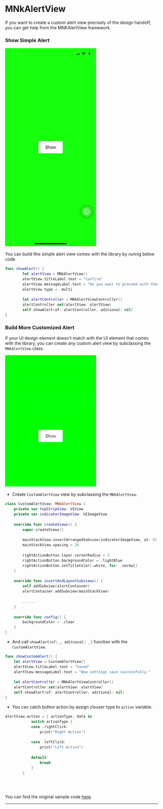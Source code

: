 # MNkAlertView
If you want to create a custom alert view precisely of the design handoff, you can get help from the MNKAlertView framework.
<br>

### **Show Simple Alert**

![simple alert](simple_alert.gif)

You can build this simple alert view comes with the library by runnig below code.

```Swift 
func showAlert() {
        let alertView = MNkAlertView()
        alertView.titleLabel.text = "Confirm"
        alertView.messageLabel.text = "Do you want to proceed with these settings?"
        alertView.type = .multi
        
        let alertController = MNkAlertViewController()
        alertController.set(alertView: alertView)
        self.showAlert(of: alertController, aditional: nil)
}
```

### **Build More Customized Alert**
If your UI design element doesn't match with the UI element that comes with the library, you can create any custom alert view by subclassing the `MNkAlertView` class. 

![custom alert](custom_alert.gif)

- Create `CustomAlertView` view by subclassing the `MNkAlertView`.

```Swift
class CustomAlertView: MNkAlertView {
    private var topStripView: UIView 
    private var indicatorImageView: UIImageView 
    
    override func createViews() {
        super.createViews()
        
        mainStackView.insertArrangedSubview(indicatorImageView, at: 0)
        mainStackView.spacing = 20
        
        rightActionButton.layer.cornerRadius = 3
        rightActionButton.backgroundColor = .lightBlue
        rightActionButton.setTitleColor(.white, for: .normal)
    }
    
    override func insertAndLayoutSubviews() {
        self.addSubview(alertContainer)
        alertContainer.addSubview(mainStackView)

        ......
    }
    
    override func config() {
        backgroundColor = .clear
    }
}
```
- And call `showAlert(of:_, aditional: _)` function with the `CustomAlertView`.

```Swift 
func showCustomAlert() {
    let alertView = CustomAlertView()
    alertView.titleLabel.text = "Saved"
    alertView.messageLabel.text = "New settings save successfully."
        
    let alertController = MNkAlertViewController()
    alertController.set(alertView: alertView)
    self.showAlert(of: alertController, aditional: nil)
}
```

- You can catch button action by assign clouser type to `action` variable.

```Swift 
alertView.action = { actionType, data in
            switch actionType {
            case .rightClick:
                print("Right Action")
                
            case .leftClick:
                print("Left Action")
                
            default:
                break
            }
        }
```
<br><br>

You can find the original sample code [here](../../Example/MNkSupportUtilities/MNkAlertView_comp.swift).

---

